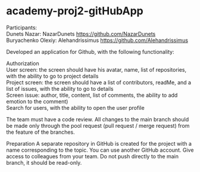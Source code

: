 # academy-proj2-gitHubApp


Participants: <br />
Dunets Nazar: NazarDunets            https://github.com/NazarDunets<br />
Buryachenko Olexiy: Alehandrissimus  https://github.com/Alehandrissimus<br />

Developed an application for Github, with the following functionality:

Authorization<br />
User screen: the screen should have his avatar, name, list of repositories, with the ability to go to project details<br />
Project screen: the screen should have a list of contributors, readMe, and a list of issues, with the ability to go to details<br />
Screen issue: author, title, content, list of comments, the ability to add emotion to the comment)<br />
Search for users, with the ability to open the user profile<br />

The team must have a code review. All changes to the main branch should be made only through the pool request (pull request / merge 
request) from the feature of the branches.

Preparation
A separate repository in GitHub is created for the project with a name corresponding to the topic. You can use another GitHub account. 
Give access to colleagues from your team. Do not push directly to the main branch, it should be read-only.
